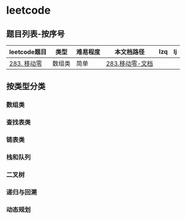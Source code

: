 # leetcode

## 题目列表-按序号

| leetcode题目 | 类型 | 难易程度 | 本文档路径 |lzq | lj |
|---|---|---|---|---|---|
| [283. 移动零](https://leetcode-cn.com/problems/move-zeroes/) |数组类|简单|[283.移动零-文档](/leetcode/283.移动零.md)|||


## 按类型分类

### 数组类

### 查找表类

### 链表类

### 栈和队列

### 二叉树

### 递归与回溯

### 动态规划
